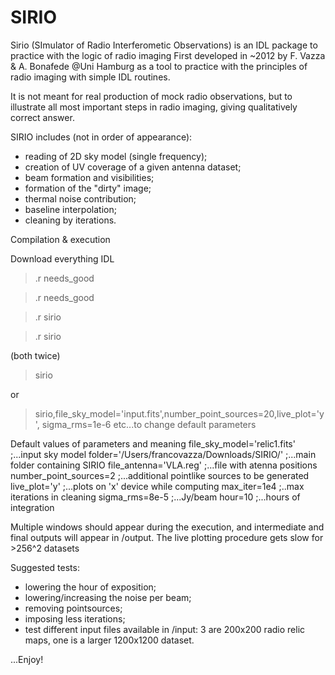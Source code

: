 # SIRIO

Sirio (SImulator of Radio Interferometic Observations) is an  IDL package to practice with the logic of radio imaging
First developed in ~2012 by F. Vazza & A. Bonafede @Uni Hamburg as a tool to practice with the principles of radio imaging with simple IDL routines. 

It is not meant for real production of mock radio observations, but to illustrate all most important steps in radio imaging, giving qualitatively correct answer.

SIRIO includes (not in order of appearance):
- reading of 2D sky model (single frequency);
- creation of UV coverage of a given antenna dataset;
- beam formation and visibilities;
- formation of the "dirty" image;
- thermal noise contribution;
- baseline interpolation;
- cleaning by iterations.


Compilation & execution

Download everything
IDL

>.r needs_good

>.r needs_good

>.r sirio

>.r sirio 

(both twice)

>sirio    

or 

>sirio,file_sky_model='input.fits',number_point_sources=20,live_plot='y', sigma_rms=1e-6     etc...to change default parameters


Default values of parameters and meaning
   file_sky_model='relic1.fits'  ;...input sky model 
   folder='/Users/francovazza/Downloads/SIRIO/'   ;...main folder containing SIRIO
   file_antenna='VLA.reg'   ;...file with atenna positions
   number_point_sources=2   ;...additional pointlike sources to be generated
   live_plot='y'  ;...plots on 'x' device while computing 
   max_iter=1e4   ;..max iterations in cleaning
   sigma_rms=8e-5 ;...Jy/beam
   hour=10  ;...hours of integration
   

Multiple windows should appear during the execution, and intermediate and final outputs will appear in /output.
The live plotting procedure gets slow for >256^2 datasets

Suggested tests:
- lowering the hour of exposition;
- lowering/increasing the noise per beam;
- removing pointsources;
- imposing less iterations;
- test different input files available in /input: 3 are 200x200 radio relic maps, one is a larger 1200x1200 dataset.


...Enjoy! 


